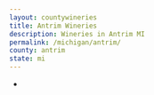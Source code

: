 ```yaml
---
layout: countywineries
title: Antrim Wineries
description: Wineries in Antrim MI
permalink: /michigan/antrim/
county: antrim
state: mi
---
```

-
